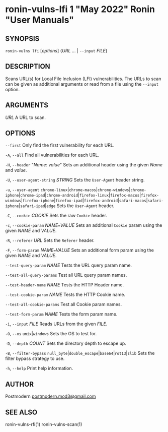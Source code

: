 # ronin-vulns-lfi 1 "May 2022" Ronin "User Manuals"

## SYNOPSIS

`ronin-vulns lfi` [*options*] {*URL* ... \| `--input` *FILE*}

## DESCRIPTION

Scans URL(s) for Local File Inclusion (LFI) vulnerabilities. The URLs to scan
can be given as additional arguments or read from a file using the `--input`
option.

## ARGUMENTS

*URL*
  A URL to scan.

## OPTIONS

`--first`
  Only find the first vulnerability for each URL.

`-A`, `--all`
  Find all vulnerabilities for each URL.

`-H`, `--header` "*Name*: *value*"
  Sets an additional header using the given *Name* and *value*.

`-U`, `--user-agent-string` *STRING*
  Sets the `User-Agent` header string.

`-u`, `--user-agent` `chrome-linux`\|`chrome-macos`\|`chrome-windows`\|`chrome-iphone`\|`chrome-ipad`\|`chrome-android`\|`firefox-linux`\|`firefox-macos`\|`firefox-windows`\|`firefox-iphone`\|`firefox-ipad`\|`firefox-android`\|`safari-macos`\|`safari-iphone`\|`safari-ipad`\|`edge`
  Sets the `User-Agent` header.

`-C`, `--cookie` *COOKIE*
  Sets the raw `Cookie` header.

`-c`, `--cookie-param` *NAME*`=`*VALUE*
  Sets an additional `Cookie` param using the given *NAME* and *VALUE*.

`-R`, `--referer` *URL*
  Sets the `Referer` header.

`-F`, `--form-param` *NAME*`=`*VALUE*
  Sets an additional form param using the given *NAME* and *VALUE*.

`--test-query-param` *NAME*
  Tests the URL query param name.

`--test-all-query-params`
  Test all URL query param names.

`--test-header-name` *NAME*
  Tests the HTTP Header name.

`--test-cookie-param` *NAME*
  Tests the HTTP Cookie name.

`--test-all-cookie-params`
  Test all Cookie param names.

`--test-form-param` *NAME*
  Tests the form param name.

`-i`, `--input` *FILE*
  Reads URLs from the given *FILE*.

`-O`, `--os` `unix`|`windows`
  Sets the OS to test for.

`-D`, `--depth` *COUNT*
  Sets the directory depth to escape up.

`-B`, `--filter-bypass` `null_byte`\|`double_escape`\|`base64`\|`rot13`\|`zlib`
  Sets the filter bypass strategy to use.

`-h`, `--help`
  Print help information.

## AUTHOR

Postmodern <postmodern.mod3@gmail.com>

## SEE ALSO

ronin-vulns-rfi(1) ronin-vulns-scan(1)
